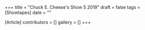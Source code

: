 +++
title = "Chuck E. Cheese's Show 5 2019"
draft = false
tags = [Showtapes]
date = ""

[Article]
contributors = []
gallery = []
+++